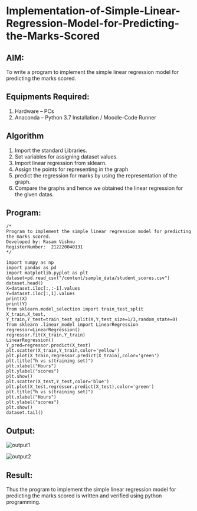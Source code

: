 # Implementation-of-Simple-Linear-Regression-Model-for-Predicting-the-Marks-Scored

## AIM:
To write a program to implement the simple linear regression model for predicting the marks scored.

## Equipments Required:
1. Hardware – PCs
2. Anaconda – Python 3.7 Installation / Moodle-Code Runner

## Algorithm
1. Import the standard Libraries.
2. Set variables for assigning dataset values.
3. Import linear regression from sklearn.
4. Assign the points for representing in the graph
5. predict the regression for marks by using the representation of the graph.
6. Compare the graphs and hence we obtained the linear regression for the given datas.
## Program:
~~~
/*
Program to implement the simple linear regression model for predicting the marks scored.
Developed by: Rasam Vishnu
RegisterNumber:  212220040131
*/

import numpy as np
import pandas as pd
import matplotlib.pyplot as plt
dataset=pd.read_csv("/content/sample_data/student_scores.csv")
dataset.head()
X=dataset.iloc[:,:-1].values
Y=dataset.iloc[:,1].values
print(X)
print(Y)
from sklearn.model_selection import train_test_split
X_train,X_test, Y_train,Y_test=train_test_split(X,Y,test_size=1/3,random_state=0)
from sklearn .linear_model import LinearRegression 
regressor=LinearRegression()
regressor.fit(X_train,Y_train)
LinearRegression()
Y_pred=regressor.predict(X_test)
plt.scatter(X_train,Y_train,color='yellow')
plt.plot(X_train,regressor.predict(X_train),color='green')
plt.title("h vs s(training set)")
plt.xlabel("Hours")
plt.ylabel("scores")
plt.show()
plt.scatter(X_test,Y_test,color='blue')
plt.plot(X_test,regressor.predict(X_test),color='green')
plt.title("h vs s(training set)")
plt.xlabel("Hours")
plt.ylabel("scores")
plt.show()
dataset.tail()
~~~

## Output:

![output1](https://user-images.githubusercontent.com/103240414/165911123-7fd62442-22d9-434c-9160-2c5ce921811b.png)

![output2](https://user-images.githubusercontent.com/103240414/165911160-1b414771-1fc4-4362-b78c-6c77a394d902.png)



## Result:
Thus the program to implement the simple linear regression model for predicting the marks scored is written and verified using python programming.
